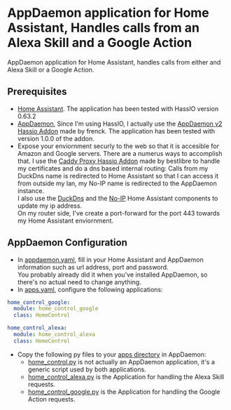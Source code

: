 # AppDaemon application for Home Assistant, Handles calls from an Alexa Skill and a Google Action
AppDaemon application for Home Assistant, handles calls from either and Alexa Skill or a Google Action.

## Prerequisites
- [Home Assistant](https://home-assistant.io/). The application has been tested with HassIO version 0.63.2
- [AppDaemon](http://appdaemon.readthedocs.io/en/stable/index.html), Since I'm using HassIO, I actually use the [AppDaemon v2 Hassio Addon](https://github.com/hassio-addons/addon-appdaemon) made by frenck. The application has been tested with version 1.0.0 of the addon.
- Expose your enviornment securly to the web so that it is accesible for Amazon and Google servers. There are a numerus ways to accomplish that. I use the [Caddy Proxy Hassio Addon](https://github.com/bestlibre/hassio-addons/tree/master/caddy_proxy) made by bestlibre to handle my certificates and do a dns based internal routing: Calls from my DuckDns name is redirected to Home Assistant so that I can access it from outside my lan, my No-IP name is redirected to the AppDaemon instance.</br>
I also use the [DuckDns](https://home-assistant.io/components/duckdns/) and the [No-IP](https://home-assistant.io/components/no_ip/) Home Assistant components to update my ip address.</br>
On my router side, I've create a port-forward for the port 443 towards my Home Assistant enviornment.</br>

## AppDaemon Configuration
- In [appdaemon.yaml](/appdaemon.yaml), fill in your Home Assistant and AppDaemon information such as url address, port and password.</br>
  You probably already did it when you've installed AppDaemon, so there's no actual need to change anything.
- In [apps.yaml](/apps.yaml), configure the following applications:
```yaml
home_control_google:
  module: home_control_google
  class: HomeControl

home_control_alexa:
  module: home_control_alexa
  class: HomeControl
```
- Copy the following py files to your [apps directory](/apps) in AppDaemon:
  - [home_control.py](/apps/home_control.py) is not actually an AppDaemon application, it's a generic script used by both applications.
  - [home_control_alexa.py](/apps/home_control_alexa.py) is the Application for handling the Alexa Skill requests.
  - [home_control_google.py](/apps/home_control_google.py) is the Application for handling the Google Action requests.
